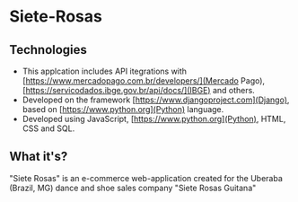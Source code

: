 # Siete-Rosas

## Technologies
- This applcation includes API itegrations with [https://www.mercadopago.com.br/developers/](Mercado Pago), [https://servicodados.ibge.gov.br/api/docs/](IBGE) and others.
- Developed on the framework [https://www.djangoproject.com](Django), based on [https://www.python.org](Python) language.
- Developed using JavaScript, [https://www.python.org](Python), HTML, CSS and SQL.

## What it's?
"Siete Rosas" is an e-commerce web-application created for the Uberaba (Brazil, MG) dance and shoe sales company "Siete Rosas Guitana"
